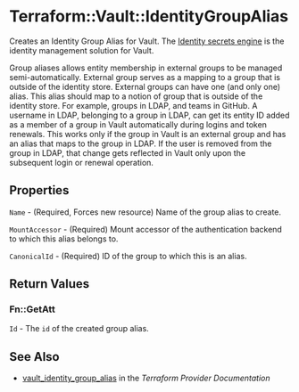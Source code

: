 # Terraform::Vault::IdentityGroupAlias

Creates an Identity Group Alias for Vault. The [Identity secrets engine](https://www.vaultproject.io/docs/secrets/identity/index.html) is the identity management solution for Vault.

Group aliases allows entity membership in external groups to be managed semi-automatically. External group serves as a mapping to a group that is outside of the identity store. External groups can have one (and only one) alias. This alias should map to a notion of group that is outside of the identity store. For example, groups in LDAP, and teams in GitHub. A username in LDAP, belonging to a group in LDAP, can get its entity ID added as a member of a group in Vault automatically during logins and token renewals. This works only if the group in Vault is an external group and has an alias that maps to the group in LDAP. If the user is removed from the group in LDAP, that change gets reflected in Vault only upon the subsequent login or renewal operation.

## Properties

`Name` - (Required, Forces new resource) Name of the group alias to create.

`MountAccessor` - (Required) Mount accessor of the authentication backend to which this alias belongs to.

`CanonicalId` - (Required) ID of the group to which this is an alias.


## Return Values

### Fn::GetAtt

`Id` - The `id` of the created group alias.

## See Also

* [vault_identity_group_alias](https://www.terraform.io/docs/providers/vault/r/identity_group_alias.html) in the _Terraform Provider Documentation_